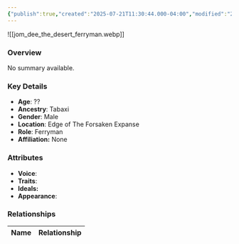 ```yaml
---
{"publish":true,"created":"2025-07-21T11:30:44.000-04:00","modified":"2025-07-25T11:36:57.000-04:00","cssclasses":""}
---
```



![[jom_dee_the_desert_ferryman.webp]]

### Overview
No summary available.

### Key Details
- **Age**: ??
- **Ancestry**: Tabaxi
- **Gender**: Male
- **Location**: Edge of The Forsaken Expanse
- **Role**: Ferryman
- **Affiliation:** None

### Attributes
- **Voice**: 
- **Traits**: 
- **Ideals:** 
- **Appearance**:

### Relationships

| Name  | Relationship |
| ----- | ------------ |
